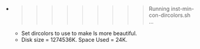 * >>>>>>>>> Running inst-min-con-dircolors.sh ...
  * Set dircolors to use  to make ls more beautiful.
  * Disk size = 1274536K. Space Used = 24K.
